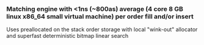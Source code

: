 ### Matching engine with <1ns (~800as) average (4 core 8 GB linux x86_64 small virtual machine) per order fill and/or insert

Uses preallocated on the stack order storage with local "wink-out" allocator and superfast deterministic bitmap linear search
